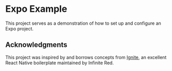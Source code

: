 # Expo Example

This project serves as a demonstration of how to set up and configure an Expo project.

## Acknowledgments

This project was inspired by and borrows concepts from [Ignite](https://github.com/infinitered/ignite), an excellent React Native boilerplate maintained by Infinite Red.
